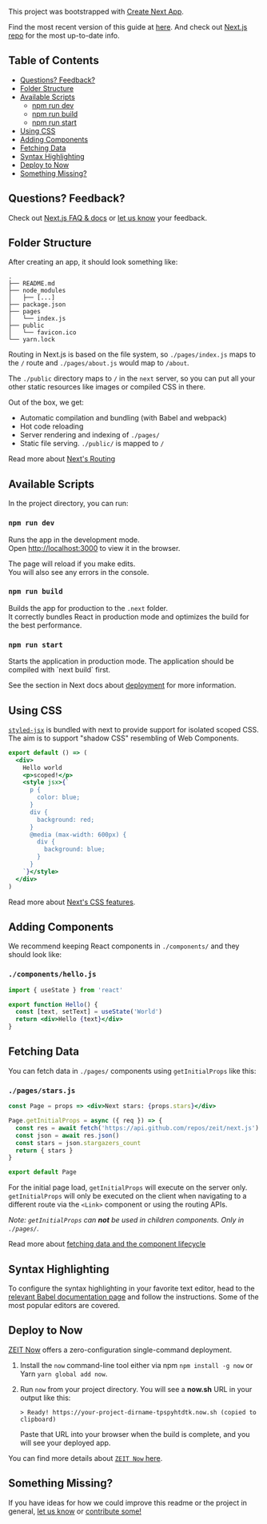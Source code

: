 This project was bootstrapped with [Create Next App](https://github.com/zeit/next.js).

Find the most recent version of this guide at [here](https://github.com/zeit/next.js/blob/master/lib/templates/default/README.md). And check out [Next.js repo](https://github.com/zeit/next.js) for the most up-to-date info.

## Table of Contents

- [Questions? Feedback?](#questions-feedback)
- [Folder Structure](#folder-structure)
- [Available Scripts](#available-scripts)
  - [npm run dev](#npm-run-dev)
  - [npm run build](#npm-run-build)
  - [npm run start](#npm-run-start)
- [Using CSS](#using-css)
- [Adding Components](#adding-components)
- [Fetching Data](#fetching-data)
- [Syntax Highlighting](#syntax-highlighting)
- [Deploy to Now](#deploy-to-now)
- [Something Missing?](#something-missing)

## Questions? Feedback?

Check out [Next.js FAQ & docs](https://github.com/zeit/next.js#faq) or [let us know](https://github.com/zeit/next.js/issues) your feedback.

## Folder Structure

After creating an app, it should look something like:

```
.
├── README.md
├── node_modules
│   ├── [...]
├── package.json
├── pages
│   └── index.js
├── public
│   └── favicon.ico
└── yarn.lock
```

Routing in Next.js is based on the file system, so `./pages/index.js` maps to the `/` route and
`./pages/about.js` would map to `/about`.

The `./public` directory maps to `/` in the `next` server, so you can put all your
other static resources like images or compiled CSS in there.

Out of the box, we get:

- Automatic compilation and bundling (with Babel and webpack)
- Hot code reloading
- Server rendering and indexing of `./pages/`
- Static file serving. `./public/` is mapped to `/`

Read more about [Next's Routing](https://nextjs.org/docs/routing/introduction)

## Available Scripts

In the project directory, you can run:

### `npm run dev`

Runs the app in the development mode.<br>
Open [http://localhost:3000](http://localhost:3000) to view it in the browser.

The page will reload if you make edits.<br>
You will also see any errors in the console.

### `npm run build`

Builds the app for production to the `.next` folder.<br>
It correctly bundles React in production mode and optimizes the build for the best performance.

### `npm run start`

Starts the application in production mode.
The application should be compiled with \`next build\` first.

See the section in Next docs about [deployment](https://nextjs.org/docs/deployment) for more information.

## Using CSS

[`styled-jsx`](https://github.com/zeit/styled-jsx) is bundled with next to provide support for isolated scoped CSS.
The aim is to support "shadow CSS" resembling of Web Components.

```jsx
export default () => (
  <div>
    Hello world
    <p>scoped!</p>
    <style jsx>{`
      p {
        color: blue;
      }
      div {
        background: red;
      }
      @media (max-width: 600px) {
        div {
          background: blue;
        }
      }
    `}</style>
  </div>
)
```

Read more about [Next's CSS features](https://nextjs.org/docs/basic-features/built-in-css-support).

## Adding Components

We recommend keeping React components in `./components/` and they should look like:

### `./components/hello.js`

```jsx
import { useState } from 'react'

export function Hello() {
  const [text, setText] = useState('World')
  return <div>Hello {text}</div>
}
```

## Fetching Data

You can fetch data in `./pages/` components using `getInitialProps` like this:

### `./pages/stars.js`

```jsx
const Page = props => <div>Next stars: {props.stars}</div>

Page.getInitialProps = async ({ req }) => {
  const res = await fetch('https://api.github.com/repos/zeit/next.js')
  const json = await res.json()
  const stars = json.stargazers_count
  return { stars }
}

export default Page
```

For the initial page load, `getInitialProps` will execute on the server only. `getInitialProps` will only be executed on the client when navigating to a different route via the `<Link>` component or using the routing APIs.

_Note: `getInitialProps` can **not** be used in children components. Only in `./pages/`._

Read more about [fetching data and the component lifecycle](https://nextjs.org/docs/basic-features/data-fetching)

## Syntax Highlighting

To configure the syntax highlighting in your favorite text editor, head to the [relevant Babel documentation page](https://babeljs.io/docs/editors) and follow the instructions. Some of the most popular editors are covered.

## Deploy to Now

[ZEIT Now](https://zeit.co/home?utm_source=create-next-app&utm_medium=readme&utm_campaign=create-next-app) offers a zero-configuration single-command deployment.

1.  Install the `now` command-line tool either via npm `npm install -g now` or Yarn `yarn global add now`.

2.  Run `now` from your project directory. You will see a **now.sh** URL in your output like this:

    ```
    > Ready! https://your-project-dirname-tpspyhtdtk.now.sh (copied to clipboard)
    ```

    Paste that URL into your browser when the build is complete, and you will see your deployed app.

You can find more details about [`ZEIT Now` here](https://zeit.co/home?utm_source=create-next-app&utm_medium=readme&utm_campaign=create-next-app).

## Something Missing?

If you have ideas for how we could improve this readme or the project in general, [let us know](https://github.com/zeit/next.js/issues) or [contribute some!](https://github.com/zeit/next.js/edit/master/lib/templates/default/README.md)
